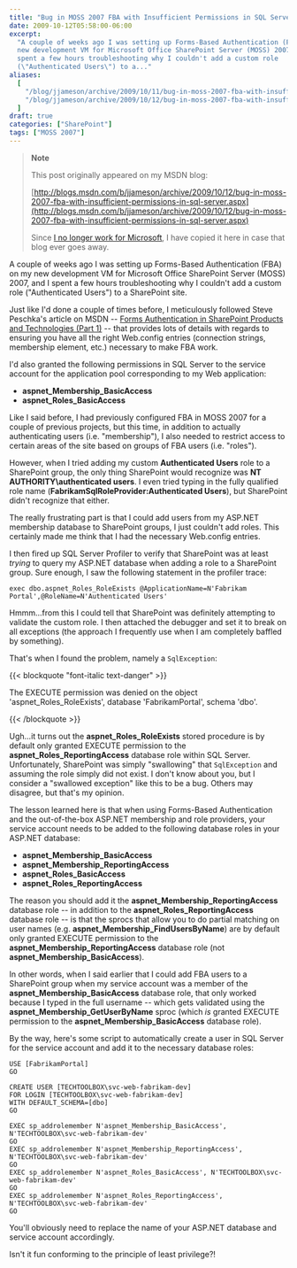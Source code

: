 ```yaml
---
title: "Bug in MOSS 2007 FBA with Insufficient Permissions in SQL Server"
date: 2009-10-12T05:58:00-06:00
excerpt:
  "A couple of weeks ago I was setting up Forms-Based Authentication (FBA) on my
  new development VM for Microsoft Office SharePoint Server (MOSS) 2007, and I
  spent a few hours troubleshooting why I couldn't add a custom role
  (\"Authenticated Users\") to a..."
aliases:
  [
    "/blog/jjameson/archive/2009/10/11/bug-in-moss-2007-fba-with-insufficient-permissions-in-sql-server.aspx",
    "/blog/jjameson/archive/2009/10/12/bug-in-moss-2007-fba-with-insufficient-permissions-in-sql-server.aspx",
  ]
draft: true
categories: ["SharePoint"]
tags: ["MOSS 2007"]
---
```


> **Note**
>
> This post originally appeared on my MSDN blog:
>
> [http://blogs.msdn.com/b/jjameson/archive/2009/10/12/bug-in-moss-2007-fba-with-insufficient-permissions-in-sql-server.aspx](http://blogs.msdn.com/b/jjameson/archive/2009/10/12/bug-in-moss-2007-fba-with-insufficient-permissions-in-sql-server.aspx)
>
> Since
> [I no longer work for Microsoft](/blog/jjameson/2011/09/02/last-day-with-microsoft),
> I have copied it here in case that blog ever goes away.

A couple of weeks ago I was setting up Forms-Based Authentication (FBA) on my
new development VM for Microsoft Office SharePoint Server (MOSS) 2007, and I
spent a few hours troubleshooting why I couldn't add a custom role
("Authenticated Users") to a SharePoint site.

Just like I'd done a couple of times before, I meticulously followed Steve
Peschka's article on MSDN --
[Forms Authentication in SharePoint Products and Technologies (Part 1)](http://msdn.microsoft.com/en-us/library/bb975136.aspx)
-- that provides lots of details with regards to ensuring you have all the right
Web.config entries (connection strings, membership element, etc.) necessary to
make FBA work.

I'd also granted the following permissions in SQL Server to the service account
for the application pool corresponding to my Web application:

- **aspnet\_Membership\_BasicAccess**
- **aspnet\_Roles\_BasicAccess**

Like I said before, I had previously configured FBA in MOSS 2007 for a couple of
previous projects, but this time, in addition to actually authenticating users
(i.e. "membership"), I also needed to restrict access to certain areas of the
site based on groups of FBA users (i.e. "roles").

However, when I tried adding my custom **Authenticated Users** role to a
SharePoint group, the only thing SharePoint would recognize was **NT
AUTHORITY\authenticated users**. I even tried typing in the fully qualified role
name (**FabrikamSqlRoleProvider:Authenticated Users**), but SharePoint didn't
recognize that either.

The really frustrating part is that I could add users from my ASP.NET membership
database to SharePoint groups, I just couldn't add roles. This certainly made me
think that I had the necessary Web.config entries.

I then fired up SQL Server Profiler to verify that SharePoint was at least
*trying* to query my ASP.NET database when adding a role to a SharePoint group.
Sure enough, I saw the following statement in the profiler trace:

`exec dbo.aspnet_Roles_RoleExists @ApplicationName=N'Fabrikam Portal',@RoleName=N'Authenticated Users'`

Hmmm...from this I could tell that SharePoint was definitely attempting to
validate the custom role. I then attached the debugger and set it to break on
all exceptions (the approach I frequently use when I am completely baffled by
something).

That's when I found the problem, namely a `SqlException`:

{{< blockquote "font-italic text-danger" >}}

The EXECUTE permission was denied on the object 'aspnet\_Roles\_RoleExists',
database 'FabrikamPortal', schema 'dbo'.

{{< /blockquote >}}

Ugh...it turns out the **aspnet\_Roles\_RoleExists** stored procedure is by
default only granted EXECUTE permission to the
**aspnet\_Roles\_ReportingAccess** database role within SQL Server.
Unfortunately, SharePoint was simply "swallowing" that `SqlException` and
assuming the role simply did not exist. I don't know about you, but I consider a
"swallowed exception" like this to be a bug. Others may disagree, but that's my
opinion.

The lesson learned here is that when using Forms-Based Authentication and the
out-of-the-box ASP.NET membership and role providers, your service account needs
to be added to the following database roles in your ASP.NET database:

- **aspnet\_Membership\_BasicAccess**
- **aspnet\_Membership\_ReportingAccess**
- **aspnet\_Roles\_BasicAccess**
- **aspnet\_Roles\_ReportingAccess**

The reason you should add it the **aspnet\_Membership\_ReportingAccess**
database role -- in addition to the **aspnet\_Roles\_ReportingAccess** database
role -- is that the sprocs that allow you to do partial matching on user names
(e.g. **aspnet\_Membership\_FindUsersByName**) are by default only granted
EXECUTE permission to the **aspnet\_Membership\_ReportingAccess** database role
(not **aspnet\_Membership\_BasicAccess**).

In other words, when I said earlier that I could add FBA users to a SharePoint
group when my service account was a member of the
**aspnet\_Membership\_BasicAccess** database role, that only worked because I
typed in the full username -- which gets validated using the
**aspnet\_Membership\_GetUserByName** sproc (which *is* granted EXECUTE
permission to the **aspnet\_Membership\_BasicAccess** database role).

By the way, here's some script to automatically create a user in SQL Server for
the service account and add it to the necessary database roles:

```
USE [FabrikamPortal]
GO

CREATE USER [TECHTOOLBOX\svc-web-fabrikam-dev]
FOR LOGIN [TECHTOOLBOX\svc-web-fabrikam-dev]
WITH DEFAULT_SCHEMA=[dbo]
GO

EXEC sp_addrolemember N'aspnet_Membership_BasicAccess', N'TECHTOOLBOX\svc-web-fabrikam-dev'
GO
EXEC sp_addrolemember N'aspnet_Membership_ReportingAccess', N'TECHTOOLBOX\svc-web-fabrikam-dev'
GO
EXEC sp_addrolemember N'aspnet_Roles_BasicAccess', N'TECHTOOLBOX\svc-web-fabrikam-dev'
GO
EXEC sp_addrolemember N'aspnet_Roles_ReportingAccess', N'TECHTOOLBOX\svc-web-fabrikam-dev'
GO
```

You'll obviously need to replace the name of your ASP.NET database and service
account accordingly.

Isn't it fun conforming to the principle of least privilege?!
